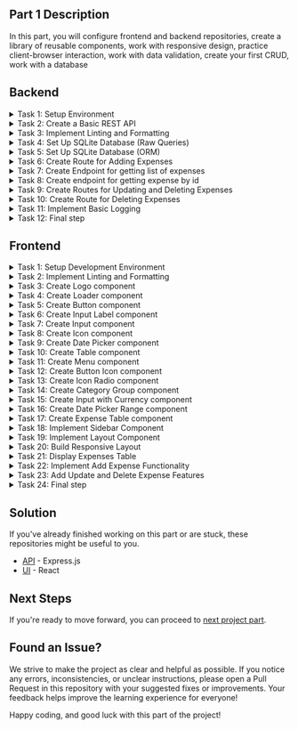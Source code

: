 ## Part 1 Description
In this part, you will configure frontend and backend repositories, create a library of reusable components, work with responsive design, practice client-browser interaction, work with data validation, create your first CRUD, work with a database

<!-- ## Starter Repositories
You can fork these repositories to get started. They contain basic tests. If you don't find a repository with the stack you need, create a repository yourself
  - [API](https://github.com/petproject-dev/expense-tracker-backend-part-1) - Express.js
  - [UI](https://github.com/petproject-dev/expense-tracker-frontend-part-1) - React -->

## Backend

<details>
  <summary>Task 1: Setup Environment</summary>

  ---

  **Description:**

  Prepare the development environment for the project. Create the necessary project structure, initialize the development configuration, and ensure basic tools are set up to streamline the workflow.

  **Acceptance Criteria:**

  - A development environment is initialized with appropriate configuration.
  - A basic project structure is created (e.g., with a folder for source files).
  - A script is available to start the project in development mode.
  - Upon running the project, it outputs "Hello, World!" to verify successful setup.

  **Technology-related requirements:**

  <details>
  <summary>NodeJS</summary>

  - Use `npm init` to initialize the project.
  - Set up TypeScript with `tsconfig.json` and enable strict mode (`strict: true`).
  - Install `ts-node-dev` for hot reloading.
  - Organize the project structure with a `src/` directory and an entry point like `src/index.ts`.
  - Add a dev script in package.json to run the project using ts-node-dev.
  </details>


---

</details>

<details>
  <summary>Task 2: Create a Basic REST API</summary>

  ---

  **Description:**

  Set up a basic REST API with at least one route to verify the routing and response handling functionality.

  **Acceptance Criteria:**

  - A basic route `GET /ping` is implemented.
  - The route responds with a predefined message (e.g., `{"message":"pong"}`).
  - The application uses a configurable port.
  - A file for environment variables (`.env`) is created, and sensitive data is excluded from version control.

  **Technology-related requirements:**

  <details>
  <summary>NodeJS</summary>

  - Install and use express for routing.
  - Use `dotenv` to load environment variables and configure a port (e.g., `PORT=8080`).
  - Add `.env` to `.gitignore` and create a `.env.example` file with placeholder values.
  - Add `config/index.ts` file for configuring environment variables.
  - Set up `src/app.ts` to centralize middleware and routing.
  </details>

  <br />

  **Materials:**

  - [REST](https://restfulapi.net/)
  - [Environment variable](https://en.wikipedia.org/wiki/Environment_variable)

---

</details>

<details>
  <summary>Task 3: Implement Linting and Formatting</summary>

  ---

  **Description:**

  Set up tools to enforce consistent code quality and style across the project.

  **Acceptance Criteria:**

  - Linting is set up using a linter.
  - Formatting is handled automatically using a formatter.
  - Pre-configured commands check and fix linting and formatting issues.
  - Editor configuration ensures consistent behavior across different IDEs.

  **Technology-related requirements:**

  <details>
  <summary>NodeJS</summary>

  - Install eslint with TypeScript support (`@typescript-eslint/parser` and `@typescript-eslint/eslint-plugin`).
  - Use `eslint-config-prettier` to integrate ESLint with Prettier.
  - Install prettier and create a .prettierrc file with formatting rules.
  - Add scripts into the `package.json`:
    - `build` – build the project
    - `lint` – check the project using eslint rules
    - `lint:fix` – check the project using eslint rules and fix errors
    - `format` – formatting project using prettier rules
    - `start` – start the project in production mode
  - Use `husky` and `lint-staged` to enforce linting/formatting on `pre-commit`.
  </details>

  <br />

  **Materials:**

  - [How to Use Linters and Code Formatters in Your Projects](https://www.freecodecamp.org/news/using-prettier-and-jslint/)

---

</details>

<details>
  <summary>Task 4: Set Up SQLite Database (Raw Queries)</summary>

  ---

  **Description:**

  Initialize and configure a SQLite database for storing project data. Set up a basic schema and implement raw queries to interact with the database.

  This step is added for educational purposes so that you understand what is hidden under the hood of an ORM. The following tasks will remove most of the code.

  **Acceptance Criteria:**

  - SQLite driver is installed.
  - A database connection is established, and an initial schema is created.
  - The schema includes a table for expenses.
    - id (integer, primary key)
    - name (text)
    - amount (real)
    - currency (text)
    - category (text)
    - date (datetime)
  - Basic endpoints allow adding and retrieving expense records.

  **Technology-related requirements:**

  <details>
  <summary>NodeJS</summary>

  - Use the `better-sqlite3` package for efficient SQLite interaction.
  - Initialize the database in `src/db/db.service.ts` and ensure connection errors are handled.
  - Implement raw queries for inserting and selecting records in the `src/app.ts` file.
  </details>


---

</details>

<details>
  <summary>Task 5: Set Up SQLite Database (ORM)</summary>

  ---

  **Description:**

  Set up an ORM for database interaction to simplify schema management and querying.

  **Acceptance Criteria:**

  - The ORM is installed and configured.
  - A schema is defined, and migrations are used to update the database.
  - Basic database operations use the ORM.

  **Technology-related requirements:**

  <details>
  <summary>NodeJS</summary>

  - Use prisma for ORM and schema management.
  - Initialize Prisma with `npx prisma init` and configure the database URL in `.env`.
  - Define the expenses model in `prisma/schema.prisma`.
  - Use npx prisma migrate dev to apply schema changes.
  - Generate the Prisma client and use it in the exist endpoints.
  </details>

  <br />

  **Materials:**

  - [What is an ORM?](https://www.prisma.io/dataguide/types/relational/what-is-an-orm)

---

</details>

<details>
  <summary>Task 6: Create Route for Adding Expenses</summary>

  ---

  **Description:**

  Set up routes for basic Create operation on the expenses table.

  **Acceptance Criteria:**

  - Route for adding expenses are implemented:
    - `POST /api/expenses` Creates new expense record.
  - Data is validated to ensure correctness before saving to the database.
  - A modular structure is established for `controllers`, `services`, `repositories`, and `entities`.
  - Middleware for error handling and validation is implemented.
  - The application structure matches the defined project layout.
  - Processing 404 status code defined.

  **Technology-related requirements:**

  <details>
  <summary>NodeJS</summary>

  - Use express to define routes and middleware.
  - Place the business logic for expenses in `expenses.service.ts`.
  - Implement database interaction methods in `expenses.repository.ts`.
  - Use a DTO (Data Transfer Object) in `expenses/dto` to define the shape of - request payloads.
  - Create an `expenses.entity.ts` file to define the database model or schema.
  - Use middleware (`helpers/middlewares/validator.ts`) to validate incoming - requests.
  - Implement centralized error handling in `helpers/middlewares/errorHandler.ts`
  - Code structure is following:
```
    │   app.ts
    │   index.ts
    ├───config
    │       index.ts
    ├───db
    │       db.service.ts
    ├───expenses
    │   │   expenses.controller.ts
    │   │   expenses.repository.ts
    │   │   expenses.service.ts
    │   ├───dto
    │   │       create-expense.dto.ts
    │   └───entity
    │           expense.entity.ts
    └───helpers
        │   Exception.ts
        └───middlewares
                errorHandler.ts
                validator.ts
```
  </details>

  <br />

  **Materials:**

  - [Services, Controllers and Repositories. An Introduction](https://gabrielgomes61320.medium.com/services-controllers-and-repositories-an-introduction-241ac52cdd93)
  - [Understanding the Building Blocks of a Web Application: Routes, Controllers, Services, Repositories, and Databases](https://codewithmatt.hashnode.dev/understanding-the-building-blocks-of-a-web-application-routes-controllers-services-repositories-and-databases)


---

</details>

<details>
  <summary>Task 7: Create Endpoint for getting list of expenses</summary>

  ---

  **Description:**

  Set up route for retrieving expenses from the database. Include operations for fetching all expenses (with optional pagination and filtering).

  **Acceptance Criteria:**

  - Route for retrieving expenses are implemented:
    - `GET /api/expenses` Fetches and returns all expenses with optional query parameters:
      - Pagination: `limit` and `offset`.
      - Filtering: `fromDate` and `toDate` based on the date field.
  - Response include appropriate HTTP status codes and data.
  - Modular structure follows the established pattern.

  **Technology-related requirements:**

  <details>
  <summary>NodeJS</summary>

  - Prepare all the necessary data in the `expenses.controller.ts`.
  - Implement business logic for fetching expenses in `expenses.service.ts`.
  - Handle database queries in `expenses.repository.ts`.
  </details>

  **Materials:**

  - [A guide to REST API pagination](https://www.merge.dev/blog/rest-api-pagination)

---

</details>

<details>
  <summary>Task 8: Create endpoint for getting expense by id</summary>

  ---

  **Description:**

  Set up route for retrieving expense from the database. Include operation for fetching a specific expense by ID.

  **Acceptance Criteria:**

  - Routes for retrieving expenses are implemented:
    - `GET /api/expenses/:id` Fetches a specific expense by its ID.
  - Responses include appropriate HTTP status codes and data.
  - Modular structure follows the established pattern.

  **Technology-related requirements:**

  <details>
  <summary>NodeJS</summary>

  - Prepare all the necessary data in the `expenses.controller.ts`.
  - Implement business logic for fetching expenses in `expenses.service.ts`.
  - Handle database queries in `expenses.repository.ts`.
  </details>

---

</details>

<details>
  <summary>Task 9: Create Routes for Updating and Deleting Expenses</summary>

  ---

  **Description:**

  Set up route for updating expense records in the database. Ensure that only specified fields are updated during PATCH operations.

  **Acceptance Criteria:**

  - Route for updating expense are implemented:
      - `PATCH /api/expenses/:id` Updates specific fields of an expense.
  - Data is validated to ensure correctness before processing requests.
  - Responses include appropriate HTTP status codes and data.

  **Technology-related requirements:**

  <details>
  <summary>NodeJS</summary>

  - Prepare all the necessary data in the `expenses.controller.ts`.
  - Implement business logic for fetching expenses in `expenses.service.ts`.
  - Handle database queries in `expenses.repository.ts`.
  - Use DTOs in `expenses/dto` to validate request payloads and parameters.
  - Use middleware (`helpers/middlewares/validator.ts`) for data validation.
  </details>

---

</details>

<details>
  <summary>Task 10: Create Route for Deleting Expenses</summary>

  ---

  **Description:**

  Set up route for deleting expense records in the database

  **Acceptance Criteria:**

  - Route for deleting expenses are implemented:
      - `DELETE /api/expenses/:id` Deletes an expense by its ID.
  - Response include appropriate HTTP status code.

  **Technology-related requirements:**

  <details>
  <summary>NodeJS</summary>

  - Prepare all the necessary data in the `expenses.controller.ts`.
  - Implement business logic for fetching expenses in `expenses.service.ts`.
  - Handle database queries in `expenses.repository.ts`.
  </details>

---

</details>

<details>
  <summary>Task 11: Implement Basic Logging</summary>

  ---

  **Description:**

  Add logging functionality to track significant events (e.g., expense creation, updates, and errors). Ensure logs are accessible in both development and production environments.

  **Acceptance Criteria:**

  - Logs are added for key actions:
    - Successful expense creation, updates, and deletions.
    - Errors during request handling.
  - Logs are displayed in the console during development.
  - Logs are written to a file in production.

  **Technology-related requirements:**

  <details>
  <summary>NodeJS</summary>

  - Use a logging library like winston or pino.
  - Place logging configuration in helpers/Logger.ts.
  - Code structure is following:
```
  │   app.ts
  │   index.ts
  ├───config
  │       index.ts
  ├───db
  │       db.service.ts
  ├───expenses
  │   │   expenses.controller.ts
  │   │   expenses.repository.ts
  │   │   expenses.service.ts
  │   ├───dto
  │   │       create-expense.dto.ts
  │   │       update-expense.dto.ts
  │   └───entity
  │           expense.entity.ts
  └───helpers
      |    dateUtils.ts
      │   Exception.ts
      │   Logger.ts
      └───middlewares
              errorHandler.ts
              validator.ts
```
  </details>

  <br />

  **Materials:**

  - [REST API Logging](https://romanglushach.medium.com/java-rest-api-logging-best-practices-and-guidelines-bf5982ee4180)

---

</details>

<details>
  <summary>Task 12: Final step</summary>

  ---

  - Open a pull request for the `master` branch and send the solution to the code review

  ---

</details>

## Frontend

<details>
  <summary>Task 1: Setup Development Environment</summary>

  ---

  **Description:**

  Prepare the development environment for the project. Initialize the necessary configurations for a smooth development process, including TypeScript setup and project structure organization.

  **Acceptance Criteria:**

  - A development environment is initialized with appropriate configuration.
  - TypeScript is installed and properly configured (`tsconfig.json` is set up).
  - Project structure is organized (e.g., `src/` for source files).
  - Running a development command starts the project in dev mode.
  - Configure TypeScript paths for cleaner imports.

  **Technology-related requirements:**

  <details>
  <summary>React</summary>

  - Use [Vite](https://vite.dev/guide/) for initialization.
  </details>

---

</details>

<details>
  <summary>Task 2: Implement Linting and Formatting</summary>

---

  **Description:**

  Set up linting and formatting to maintain consistent code quality across the project. Configure ESLint, Prettier, and Stylelint, along with EditorConfig to ensure consistency.

  **Acceptance Criteria:**

  - ESLint is installed and configured.
  - Prettier is installed and integrated with ESLint.
  - Stylelint is installed for CSS linting.
  - EditorConfig is set up with rules for indentation, line endings, etc.
  - Scripts added:
      - `lint` - Checks the project for linting issues.
      - `lint:fix` - Fixes linting issues.
      - `stylelint` - Checks the project for css linting issues.
      - `stylelint:fix` - Fixes css linting issues.
      - `format` - Formats code based on Prettier rules.

  **Technology-related requirements:**

  <details>
  <summary>React</summary>

  - Use plugins such as `eslint-plugin-react` for React-specific linting.
  - Configure `stylelint-config-standard` for CSS linting.

  </details>

  <br/>

  **Materials:**

  <details>
  <summary>React</summary>

  - [Supercharge Your React Development with Vite, ESLint, and Prettier in VSCode](https://dev.to/topeogunleye/building-a-modern-react-app-with-vite-eslint-and-prettier-in-vscode-13fj)
  - [Using ESLint + Husky + Lint-staged](https://medium.com/@bkn020612/using-eslint-husky-lint-staged-6d6609b02fc2)

  </details>

---

</details>

<details>
  <summary>Task 3: Create Logo component</summary>

---

  **Description:**
  Develop foundational reusable component that can be utilized across the application.

  **Acceptance Criteria:**
  - [Design Link](https://www.figma.com/design/rLNUulPqnl0jhhnXeGDxEb/Expense-tracker?node-id=2-19420&m=dev&t=GKFeiEqjFghP7rf5-4)

  **Technology-related requirements:**
  <details>
  <summary>React</summary>

  ```jsx
  <Logo />
  ```
  </details>

  <br />

  **Materials:**

  - [HTML Semantic Elements](https://www.w3schools.com/html/html5_semantic_elements.asp)

  <details>
  <summary>React</summary>

  - [Your First Component](https://react.dev/learn/your-first-component)
  - [Building Reusable UI Components](https://medium.com/cstech/building-reusable-ui-components-with-react-best-practices-and-patterns-24b6fe921347)
  </details>
---

</details>

<details>
  <summary>Task 4: Create Loader component</summary>

---

  **Description:**
  Develop foundational reusable component that can be utilized across the application.

  **Acceptance Criteria:**
  - [Design Link](https://www.figma.com/design/rLNUulPqnl0jhhnXeGDxEb/Expense-tracker?node-id=1-3471&m=dev&t=AyMjf1BcxpIwHBXC-4)

  **Technology-related requirements:**
  <details>
  <summary>React</summary>

  ```jsx
  <Loader />
  ```
  </details>

  <br />

  **Materials:**

  - [HTML Semantic Elements](https://www.w3schools.com/html/html5_semantic_elements.asp)

  <details>
  <summary>React</summary>

  - [Your First Component](https://react.dev/learn/your-first-component)
  - [Building Reusable UI Components](https://medium.com/cstech/building-reusable-ui-components-with-react-best-practices-and-patterns-24b6fe921347)
  </details>
---

</details>

<details>
  <summary>Task 5: Create Button component</summary>

  ---

  **Description:**
  Develop foundational reusable component that can be utilized across the application. A standard button with support for different states(e.g., disabled, active).

  **Acceptance Criteria:**
  - [Design Link](https://www.figma.com/design/rLNUulPqnl0jhhnXeGDxEb/Expense-tracker?node-id=2-19193&m=dev&t=GKFeiEqjFghP7rf5-4)

  **Technology-related requirements:**
  <details>
  <summary>React</summary>

  ```jsx
  <Button disabled onClick={handleClick}>Click me</Button>
  ```
  </details>

  <br />

  **Materials:**

  - [HTML Semantic Elements](https://www.w3schools.com/html/html5_semantic_elements.asp)

  <details>
  <summary>React</summary>

  - [Your First Component](https://react.dev/learn/your-first-component)
  - [Building Reusable UI Components](https://medium.com/cstech/building-reusable-ui-components-with-react-best-practices-and-patterns-24b6fe921347)
  </details>

  ---

</details>

<details>
  <summary>Task 6: Create Input Label component</summary>

  ---

  **Description:**
  Develop foundational reusable component that can be utilized across the application. The label appears above many of our components. This should be a stylized label html tag with all the standard label features.

  **Acceptance Criteria:**
  - [Design Link](https://www.figma.com/design/rLNUulPqnl0jhhnXeGDxEb/Expense-tracker?node-id=2-19389&m=dev&t=GTL1yhChXxd9Efzr-4)

  **Technology-related requirements:**
  <details>
  <summary>React</summary>

  - Example:

  ```jsx
  <>
    <InputLabel>Name</InputLabel>

    <InputLabel htmlFor="name1">Name</InputLabel>
  </>
  ```
  </details>

  <br />

  **Materials:**

  - [HTML Semantic Elements](https://www.w3schools.com/html/html5_semantic_elements.asp)

  <details>
  <summary>React</summary>

  - [Your First Component](https://react.dev/learn/your-first-component)
  - [Building Reusable UI Components](https://medium.com/cstech/building-reusable-ui-components-with-react-best-practices-and-patterns-24b6fe921347)
  </details>

  ---

</details>

<details>
  <summary>Task 7: Create Input component</summary>

  ---

  **Description:**
  Develop foundational reusable component that can be utilized across the application. A text input field with validation and style support.

  **Acceptance Criteria:**
  - [Design Link](https://www.figma.com/design/rLNUulPqnl0jhhnXeGDxEb/Expense-tracker?node-id=2-19412&m=dev&t=ra9tjWdp5aVmkqRH-4)

  **Technology-related requirements:**
  <details>
  <summary>React</summary>

  ```jsx
  <>
    <Input />
    <Input helperText="Error message" />
    <Input
      type="text"
      placeholder="Enter name"
      defaultValue={name}
      error
      helperText="Error message"
      onChange={handleChange} />
  </>
  ```
  </details>

  <br />

  **Materials:**

  - [HTML Semantic Elements](https://www.w3schools.com/html/html5_semantic_elements.asp)

  <details>
  <summary>React</summary>

  - [Your First Component](https://react.dev/learn/your-first-component)
  - [Building Reusable UI Components](https://medium.com/cstech/building-reusable-ui-components-with-react-best-practices-and-patterns-24b6fe921347)
  </details>

  ---

</details>

<details>
  <summary>Task 8: Create Icon component</summary>

  ---

  **Description:**
  Develop foundational reusable component that can be utilized across the application. A component for rendering SVG icons.

  **Acceptance Criteria:**
  - [Design Link](https://www.figma.com/design/rLNUulPqnl0jhhnXeGDxEb/Expense-tracker?node-id=7-5669&m=dev&t=ra9tjWdp5aVmkqRH-4)

  **Technology-related requirements:**
  <details>
  <summary>React</summary>

  - Create an `Icon` component for rendering SVG icons, with a name prop for specifying the icon and size for scaling.

  ```jsx
  <>
    <Icon iconName="plus" size={15} color="white" />
    <Icon iconName="plus" />
  </>
  ```
  </details>

  <br />

  **Materials:**

  - [HTML Semantic Elements](https://www.w3schools.com/html/html5_semantic_elements.asp)

  <details>
  <summary>React</summary>

  - [Your First Component](https://react.dev/learn/your-first-component)
  - [Building Reusable UI Components](https://medium.com/cstech/building-reusable-ui-components-with-react-best-practices-and-patterns-24b6fe921347)
  </details>

  ---

</details>

<details>
  <summary>Task 9: Create Date Picker component</summary>

  ---

  **Description:**
  Develop foundational reusable component that can be utilized across the application. A component for selecting date. This component is complex and its styles does not necessarily match the design. You can use standard `<input type="date" />`

  **Acceptance Criteria:**
  - [Design Link](https://www.figma.com/design/rLNUulPqnl0jhhnXeGDxEb/Expense-tracker?node-id=71-5906&m=dev&t=AyMjf1BcxpIwHBXC-4)

  **Technology-related requirements:**
  <details>
  <summary>React</summary>

  - Implement a `DatePicker` component for selecting the date, with support for a value prop and onChange callback.
  ```jsx
  <DatePicker
    value={selectedDate}
    onChange={handleDateChange} />
  <DatePicker />
  ```
  </details>

  <br />

  **Materials:**

  - [HTML Semantic Elements](https://www.w3schools.com/html/html5_semantic_elements.asp)

  <details>
  <summary>React</summary>

  - [Your First Component](https://react.dev/learn/your-first-component)
  - [Building Reusable UI Components](https://medium.com/cstech/building-reusable-ui-components-with-react-best-practices-and-patterns-24b6fe921347)
  </details>

  ---

</details>

<details>
  <summary>Task 10: Create Table component</summary>

  ---

  **Description:**
  Develop foundational reusable component that can be utilized across the application. A customizable `Table`, `TableHead`, `TableBody`, `TableRow`, `TableCell` components. Since we have a responsive design and it is complex with styling in the form that we offer, you can use `divs`. But if you feel that you can handle it, you can use standard table tags

  **Acceptance Criteria:**
  - [Design Link](https://www.figma.com/design/rLNUulPqnl0jhhnXeGDxEb/Expense-tracker?node-id=2-19441&m=dev&t=ra9tjWdp5aVmkqRH-4)

  **Technology-related requirements:**
  <details>
  <summary>React</summary>

  ```jsx
  <Table>
    <TableHead>
      <TableRow>
        <TableCell>Column<TableCell>
      </TableRow>
    </TableHead>
    <TableBody>
      <TableRow>
        <TableCell>Column<TableCell>
      </TableRow>
    </TableBody>
  </Table>
  ```
  </details>

  <br />

  **Materials:**

  - [HTML Semantic Elements](https://www.w3schools.com/html/html5_semantic_elements.asp)

  <details>
  <summary>React</summary>

  - [Your First Component](https://react.dev/learn/your-first-component)
  - [Building Reusable UI Components](https://medium.com/cstech/building-reusable-ui-components-with-react-best-practices-and-patterns-24b6fe921347)
  </details>

  ---

</details>

<details>
  <summary>Task 11: Create Menu component</summary>

  ---

  **Description:**
  Develop foundational reusable component that can be utilized across the application. Component for displaying menu items after click.

  **Acceptance Criteria:**
  - [Design Link](https://www.figma.com/design/rLNUulPqnl0jhhnXeGDxEb/Expense-tracker?node-id=3-13999&m=dev&t=cvakLOlrrBuwZq9F-4)

  **Technology-related requirements:**
  <details>
  <summary>React</summary>

  - Implement a `Menu` and `MenuItem` components.
  ```jsx
  <Menu>
    <MenuItem onClick={handleEdit}>Edit</MenuItem>
    <MenuItem onClick={handleDelete}>Delete</MenuItem>
  </Menu>
  ```
  </details>

  <br />

  **Materials:**

  - [HTML Semantic Elements](https://www.w3schools.com/html/html5_semantic_elements.asp)

  <details>
  <summary>React</summary>

  - [Your First Component](https://react.dev/learn/your-first-component)
  - [Building Reusable UI Components](https://medium.com/cstech/building-reusable-ui-components-with-react-best-practices-and-patterns-24b6fe921347)
  </details>

  ---

</details>

<details>
  <summary>Task 12: Create Button Icon component</summary>

  ---

  **Description:**
  Develop foundational reusable component that can be utilized across the application. Reuse the previously created icon component

  **Acceptance Criteria:**
  - [Design Link](https://www.figma.com/design/rLNUulPqnl0jhhnXeGDxEb/Expense-tracker?node-id=2-19187&m=dev&t=GKFeiEqjFghP7rf5-4)

  **Technology-related requirements:**

  <details>
  <summary>React</summary>

  ```jsx
  <IconButton>
    <Icon icon="close" color="white" size={12} />
  </IconButton>
  ```
  </details>

  ---

</details>

<details>
  <summary>Task 13: Create Icon Radio component</summary>

  ---

  **Description:**
  Develop foundational reusable component that can be utilized across the application. Reuse the previously created icon component.

  **Acceptance Criteria:**
  - [Design Link](https://www.figma.com/design/rLNUulPqnl0jhhnXeGDxEb/Expense-tracker?node-id=4-34033&m=dev&t=GTL1yhChXxd9Efzr-4)

  **Technology-related requirements:**

  <details>
  <summary>React</summary>

  ```jsx
  <IconRadio name="category">
    <Icon icon="credits" size={24} />
  </IconRadio>
  ```
  </details>

  ---

</details>

<details>
  <summary>Task 14: Create Category Group component</summary>

  ---

  **Description:**
  Develop foundational reusable component that can be utilized across the application. Based on the `IconRadio` and `Icon` components, create a CategoryGroup component. When you click on the icon it should be activated. User can only select one category

  **Acceptance Criteria:**
  - [Design Link](https://www.figma.com/design/rLNUulPqnl0jhhnXeGDxEb/Expense-tracker?node-id=4-34103&m=dev&t=cvakLOlrrBuwZq9F-4)

  **Technology-related requirements:**

  <details>
  <summary>React</summary>

  ```jsx
  <>
    <CategoryGroup defaultValue="mobile" />
    <CategoryGroup />
  </>
  ```
  </details>

  ---

</details>

<details>
  <summary>Task 15: Create Input with Currency component</summary>

  ---

  **Description:**
  Develop foundational reusable component that can be utilized across the application. An extension of the standard input, displaying the selected currency.

  **Acceptance Criteria:**
  - [Design Link](https://www.figma.com/design/rLNUulPqnl0jhhnXeGDxEb/Expense-tracker?node-id=2-19408&m=dev&t=ra9tjWdp5aVmkqRH-4)

  **Technology-related requirements:**

  <details>
  <summary>React</summary>

  ```jsx
  <>
    <InputWithCurrency />
    <InputWithCurrency
      id="name4"
      defaultValue="123"
      selectProps={{ defaultValue: 'USD' }} />
    <InputWithCurrency
      id="name4"
      onChange={handleAmountChange}
      defaultValue="123"
      selectProps={{
        defaultValue: 'USD',
        onChange: handleCurrencyChange }} />
  </>
  ```
  </details>

  ---

</details>

<details>
  <summary>Task 16: Create Date Picker Range component</summary>

  ---

  **Description:**
  Develop foundational reusable component that can be utilized across the application. A component for selecting dates. To change the range date, you need to click on one of the date and a ready-made date picker component should appear

  **Acceptance Criteria:**
  - [Design Link](https://www.figma.com/design/rLNUulPqnl0jhhnXeGDxEb/Expense-tracker?node-id=3-2073&m=dev&t=ra9tjWdp5aVmkqRH-4)

  **Technology-related requirements:**

  <details>
  <summary>React</summary>

  ```jsx
  <DatePickerRange
    from={fromDate}
    to={toDate}
    onChange={handleUpdateDateRange} />
  ```
  </details>

  ---

</details>

<details>
  <summary>Task 17: Create Expense Table component</summary>

  ---

  **Description:**
  Develop foundational reusable component that can be utilized across the application. Component for displaying expenses based on an already implemented `Table` component.

  **Acceptance Criteria:**
  - [Design Link](https://www.figma.com/design/rLNUulPqnl0jhhnXeGDxEb/Expense-tracker?node-id=1-3551&m=dev&t=AyMjf1BcxpIwHBXC-4)
  - If there is no data, then a message with an image should be displayed as in the [design](https://www.figma.com/design/rLNUulPqnl0jhhnXeGDxEb/Expense-tracker?node-id=1-3601&m=dev&t=XWnEQbC9qTwXBf01-4)
  - If there is no data and a request response is expected, then a [stub should be displayed](https://www.figma.com/design/rLNUulPqnl0jhhnXeGDxEb/Expense-tracker?node-id=1-3585&m=dev&t=XWnEQbC9qTwXBf01-4)
  - If there is initial data, but a new portion of data is expected to be loaded, then the [spinner](https://www.figma.com/design/rLNUulPqnl0jhhnXeGDxEb/Expense-tracker?node-id=1-3471&m=dev&t=XWnEQbC9qTwXBf01-4) is displayed

  **Technology-related requirements:**

  <details>
  <summary>React</summary>

  ```jsx
  <ExpenseTable />
  ```
  </details>

  ---

</details>


<details>
  <summary>Task 18: Implement Sidebar Component</summary>

---

  **Description:**

  Create a Sidebar component that appear after clicking `plus` button

  **Acceptance Criteria:**

  - The sidebar open button is rendered in the lower right corner.
  - When user click the button, a sidebar appears on the right
  - Sidebar styles and content match the design.
  - The sidebar contains a form for creating a new expense record. The logic for creating a record at this step does not need to be done
  - *The sidebar appear with smooth animation.
  - *When the user clicks outside the `Sidebar` or presses the esc key, the component should close.

  **Materials:**

  - [CSS Animations](https://www.w3schools.com/css/css3_animations.asp)

---

</details>


<details>
  <summary>Task 19: Implement Layout Component</summary>

---

  **Description:**

  Create a Layout component that includes Header and Sidebar

  **Acceptance Criteria:**

  - A layout component has been created which is a general wrapper for the application.
  - A header component is implemented and displayed on the layout.
  - The layout is a wrapper and can be added to any of the future pages.

---

</details>


<details>
  <summary>Task 20: Build Responsive Layout</summary>

  ---

  **Description:**

  Implement a responsive design for the application that adapts to different screen sizes, ensuring usability on both mobile and desktop devices.

  **Acceptance Criteria:**

  - The application layout adjusts seamlessly between mobile, tablet, and desktop views. The tablet version is not included in the design. Style it however you see fit.
  - Key components, are responsive and match the design.

---

</details>

 <details>
  <summary>Task 21: Display Expenses Table</summary>

  ---

  **Description:**

  `ExpenseTable` component is already created. Connect data to it and display component on the screen

  **Acceptance Criteria:**

  - If no expenses are available, a placeholder message is displayed.
  - If expenses are loading, a skeleton is shown.
  - Pagination implemented. When the user scrolls to the end of the screen, a new piece of data should be loaded. When new data is loaded, a spinner should appear at the bottom of the table.
  - Filtering is implemented. The user selects a range of dates and the table is redrawn taking into account the selected dates.
  - *When the user clicks outside the `DatePickerRange` or presses the esc key, the component should close.

  **Endpoints:**

  - `GET /api/expenses` - Fetch all expenses.
    - `limit` - Number of records per page.
    - `offset` - Offset for pagination.
    - `fromDate` -and toDate: Filter by date range.

  **Materials:**

  - [Client-Server Overview](https://developer.mozilla.org/en-US/docs/Learn_web_development/Extensions/Server-side/First_steps/Client-Server_overview)
  - [How to implement infinite scrolling in Javascript](https://www.educative.io/answers/how-to-implement-infinite-scrolling-in-javascript)
  - [Event loop](https://www.youtube.com/watch?v=8aGhZQkoFbQ)

  <details>
  <summary>React</summary>

  - [How to Create Infinite Scrolling in React Using the Intersection Observer API](https://www.freecodecamp.org/news/infinite-scrolling-in-react/)
  </details>

---

</details>

<details>
  <summary>Task 22: Implement Add Expense Functionality</summary>

  ---

  **Description:**

  Create a form for adding a new expense. The form should be accessible through a right sidebar that opens when clicking the "+" button.

  **Acceptance Criteria:**

  - A button triggers the display of a right sidebar with the form.
  - The form includes fields for Name, Payment amount, Category and Date.
  - Submitting the form sends data to the backend and updates the table.
  - Data validation has been added to the form. All fields are required and correspond to the type specified in the database. When user click on the submit button, if the field has an invalid value, an error message should be displayed under the input and also the input should have a red border.
  - *The sidebar appear with smooth animation.
  - *In case of error, the input should have a shaking animation.
  - *Animate the appearance of a new record in the table

  **Endpoints:**

  - `POST /api/expenses` - Add a new expense.

  **Technology-related requirements:**

  <details>
  <summary>React</summary>

  - Use controlled components for form handling.
  - Validate form inputs with `yup`.
  - Use `react-hook-form` for work with forms.
  </details>

  <br />

  **Materials:**

  - [Client-side form validation](https://developer.mozilla.org/en-US/docs/Learn_web_development/Extensions/Forms/Form_validation)
---

</details>


<details>
  <summary>Task 23: Add Update and Delete Expense Features</summary>

  ---

  **Description:**

  Implement functionality to update or delete an expense from the table.

  **Acceptance Criteria:**

  - An "Edit" button allows modification of expense details.
  - A "Delete" button removes the expense from the list and updates the backend. Use modal for confirming deletion.
  - In the mobile version there is no menu button, so when user click on a row, display a modal window with an Edit and Delete buttons.
  - *Animate deleting a table record.
  - *When the user clicks outside the modal window or presses the esc key, the component should close.
  - *Animate the appearance and disappearance of a modal window.
  - *Handle optimistic updates for better user experience.

  **Endpoints:**

  - `PATCH /api/expenses/:id` - Update an expense.
  - `DELETE /api/expenses/:id` - Delete an expense.

  **Materials:**

  - [What is Optimistic UI?](https://javascript.plainenglish.io/what-is-optimistic-ui-656b9d6e187c)

---

</details>


<details>
  <summary>Task 24: Final step</summary>

  ---

  - Open a pull request for the `master` branch and send the solution to the code review

  ---

</details>

## Solution
If you've already finished working on this part or are stuck, these repositories might be useful to you.
  - [API](https://github.com/petproject-dev/expense-tracker-backend-part-2) - Express.js
  - [UI](https://github.com/petproject-dev/expense-tracker-frontend-part-2) - React

## Next Steps
If you're ready to move forward, you can proceed to [next project part](../part-2/README.md).

## Found an Issue?
We strive to make the project as clear and helpful as possible. If you notice any errors, inconsistencies, or unclear instructions, please open a Pull Request in this repository with your suggested fixes or improvements. Your feedback helps improve the learning experience for everyone!

Happy coding, and good luck with this part of the project!
